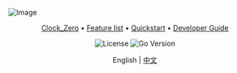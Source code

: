 ![Image](https://i.imgur.com/8pXqXW7.png)

<div align="center"><p>
<a href="#what-is-this">Clock_Zero</a> •
<a href="#feature-list">Feature list</a> •
<a href="#quickstart">Quickstart</a> •
<a href="#developer-guide">Developer Guide</a>
</p>
<p>
  <img alt="License" src="[https://img.shields.io/badge/license-apache2.0-blue.svg](https://api.clockify.me/api/v1/file/image)">
  <img alt="Go Version" src="https://img.shields.io/badge/go-%3E%3D%201.23.4-blue">
</p>

English | [中文](README.zh_CN.md)

